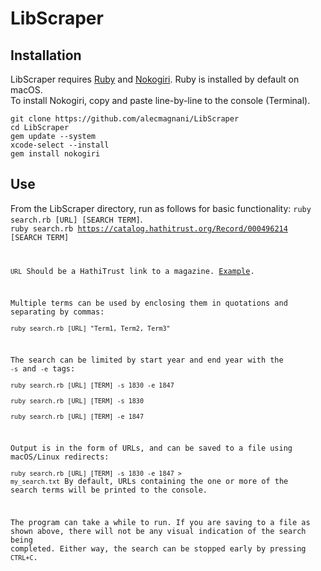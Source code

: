 # LibScraper
## Installation
LibScraper requires [Ruby](https://www.ruby-lang.org/en/downloads/) and [Nokogiri](https://nokogiri.org/tutorials/installing_nokogiri.html). Ruby is installed by default on macOS.\
To install Nokogiri, copy and paste line-by-line to the console (Terminal).

````
git clone https://github.com/alecmagnani/LibScraper  
cd LibScraper
gem update --system
xcode-select --install
gem install nokogiri
````

## Use
From the LibScraper directory, run as follows for basic functionality:
<code>ruby search.rb [URL] [SEARCH TERM]</code>. \
<code>ruby search.rb https://catalog.hathitrust.org/Record/000496214 [SEARCH TERM]

<code>URL</code> Should be a HathiTrust link to a magazine. [Example](https://catalog.hathitrust.org/Record/000496214).

Multiple terms can be used by enclosing them in quotations and separating by commas:\
<code>ruby search.rb [URL] "Term1, Term2, Term3"</code>

The search can be limited by start year and end year with the <code>-s</code> and <code>-e</code> tags:\
<code>ruby search.rb [URL] [TERM] -s 1830 -e 1847</code>\
<code>ruby search.rb [URL] [TERM] -s 1830</code>\
<code>ruby search.rb [URL] [TERM] -e 1847</code>

Output is in the form of URLs, and can be saved to a file using macOS/Linux redirects:\
<code>ruby search.rb [URL] [TERM] -s 1830 -e 1847 > my_search.txt</code>
By default, URLs containing the one or more of the search terms will be printed to the console.

The program can take a while to run. If you are saving to a file as shown above, there will not be any visual indication of the search being completed. Either way, the search can be stopped early by pressing <code>CTRL+C</code>.
